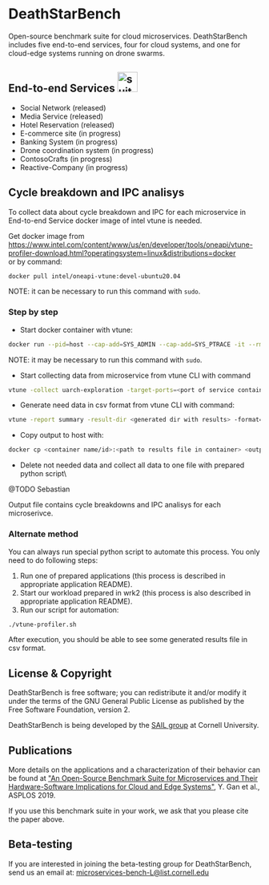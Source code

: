 # DeathStarBench

Open-source benchmark suite for cloud microservices. DeathStarBench includes five end-to-end services, four for cloud systems, and one for cloud-edge systems running on drone swarms. 

## End-to-end Services <img src="microservices_bundle4.png" alt="suite-icon" width="40"/>

* Social Network (released)
* Media Service (released)
* Hotel Reservation (released)
* E-commerce site (in progress)
* Banking System (in progress)
* Drone coordination system (in progress)
* ContosoCrafts (in progress)
* Reactive-Company (in progress)

## Cycle breakdown and IPC analisys 

To collect data about cycle breakdown and IPC for each microservice in End-to-end Service docker image of intel vtune is needed. 

Get docker image from https://www.intel.com/content/www/us/en/developer/tools/oneapi/vtune-profiler-download.html?operatingsystem=linux&distributions=docker \
or by command: 

```bash
docker pull intel/oneapi-vtune:devel-ubuntu20.04
```

NOTE: it can be necessary to run this command with ```sudo```.

### Step by step

* Start docker container with vtune:

```bash
docker run --pid=host --cap-add=SYS_ADMIN --cap-add=SYS_PTRACE -it --rm <vtune image name/id>
```

NOTE: it may be necessary to run this command with ```sudo```.

* Start collecting data from microservice from vtune CLI with command

```bash
vtune -collect uarch-exploration -target-ports=<port of service container to profile> -d \<duration in sec>
```

* Generate need data in csv format from vtune CLI with command:

```bash
vtune -report summary -result-dir <generated dir with results> -format=csv -report-output <output path with name>
```

* Copy output to host with:

```bash
docker cp <container name/id>:<path to results file in container> <output path on host>
```

* Delete not needed data and collect all data to one file with prepared python script\

@TODO Sebastian

Output file contains cycle breakdowns and IPC analisys for each microserivce.

### Alternate method

You can always run special python script to automate this process. 
You only need to do following steps:

1. Run one of prepared applications (this process is described in
appropriate application README).
2. Start our workload prepared in wrk2 (this process is also described
in appropriate application README).
3. Run our script for automation:

```bash
./vtune-profiler.sh
```

After execution, you should be able to see some generated results file
in csv format. 

## License & Copyright 

DeathStarBench is free software; you can redistribute it and/or modify it under the terms of the GNU General Public License as published by the Free Software Foundation, version 2.

DeathStarBench is being developed by the [SAIL group](http://sail.ece.cornell.edu/) at Cornell University. 

## Publications

More details on the applications and a characterization of their behavior can be found at ["An Open-Source Benchmark Suite for Microservices and Their Hardware-Software Implications for Cloud and Edge Systems"](http://www.csl.cornell.edu/~delimitrou/papers/2019.asplos.microservices.pdf), Y. Gan et al., ASPLOS 2019. 

If you use this benchmark suite in your work, we ask that you please cite the paper above. 


## Beta-testing

If you are interested in joining the beta-testing group for DeathStarBench, send us an email at: <microservices-bench-L@list.cornell.edu>
